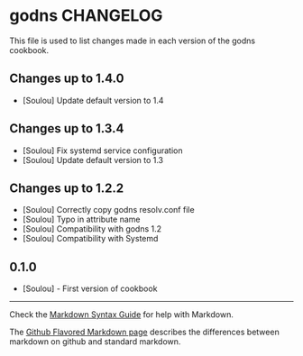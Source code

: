 godns CHANGELOG
=================

This file is used to list changes made in each version of the godns cookbook.

Changes up to 1.4.0
-------------------

- [Soulou] Update default version to 1.4

Changes up to 1.3.4
-------------------

- [Soulou] Fix systemd service configuration
- [Soulou] Update default version to 1.3

Changes up to 1.2.2
------------------

- [Soulou] Correctly copy godns resolv.conf file
- [Soulou] Typo in attribute name
- [Soulou] Compatibility with godns 1.2
- [Soulou] Compatibility with Systemd

0.1.0
-----
- [Soulou] - First version of cookbook

- - -
Check the [Markdown Syntax Guide](http://daringfireball.net/projects/markdown/syntax) for help with Markdown.

The [Github Flavored Markdown page](http://github.github.com/github-flavored-markdown/) describes the differences between markdown on github and standard markdown.
